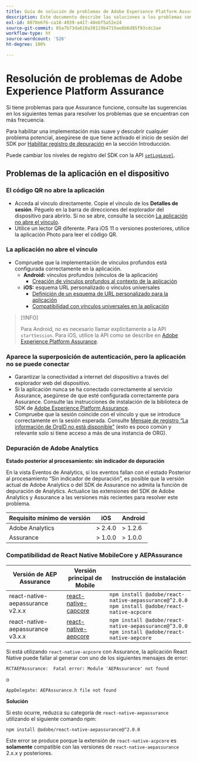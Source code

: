 ```yaml
---
title: Guía de solución de problemas de Adobe Experience Platform Assurance
description: Este documento describe las soluciones a los problemas comunes que se producen al utilizar Adobe Experience Platform Assurance.
exl-id: 8078e6f6-ca18-4939-a417-40ebf5a52e24
source-git-commit: 05a7b73da610a30119b4719ae6b6d85f93cdc2ae
workflow-type: ht
source-wordcount: '526'
ht-degree: 100%

---
```


# Resolución de problemas de Adobe Experience Platform Assurance

Si tiene problemas para que Assurance funcione, consulte las sugerencias en los siguientes temas para resolver los problemas que se encuentran con más frecuencia.

Para habilitar una implementación más suave y descubrir cualquier problema potencial, asegúrese de que tiene activado el inicio de sesión del SDK por [Habilitar registro de depuración](https://developer.adobe.com/client-sdks/documentation/getting-started/enable-debug-logging/) en la sección Introducción.

Puede cambiar los niveles de registro del SDK con la API [`setLogLevel`](https://developer.adobe.com/client-sdks/documentation/mobile-core/api-reference/#setloglevel).

## Problemas de la aplicación en el dispositivo

### El código QR no abre la aplicación

* Acceda al vínculo directamente. Copie el vínculo de los **Detalles de sesión**. Péguelo en la barra de direcciones del explorador del dispositivo para abrirlo. Si no se abre, consulte la sección [La aplicación no abre el vínculo](#app-does-not-open-link).
* Utilice un lector QR diferente. Para iOS 11 o versiones posteriores, utilice la aplicación Photo para leer el código QR.

### La aplicación no abre el vínculo

* Compruebe que la implementación de vínculos profundos está configurada correctamente en la aplicación.
   * **Android:** vínculos profundos (vínculos de la aplicación)
      * [Creación de vínculos profundos al contexto de la aplicación](https://developer.android.com/training/app-links/deep-linking)
   * **iOS:** esquema URL personalizado o vínculos universales
      * [Definición de un esquema de URL personalizado para la aplicación](https://developer.apple.com/documentation/uikit/inter-process_communication/allowing_apps_and_websites_to_link_to_your_content/defining_a_custom_url_scheme_for_your_app)
      * [Compatibilidad con vínculos universales en la aplicación](https://developer.apple.com/documentation/uikit/inter-process_communication/allowing_apps_and_websites_to_link_to_your_content/supporting_universal_links_in_your_app)

>[!INFO]
>
>Para Android, no es necesario llamar explícitamente a la API `startSession`. Para iOS, utilice la API como se describe en [Adobe Experience Platform Assurance](https://developer.adobe.com/client-sdks/documentation/platform-assurance-sdk/#register-aepassurance-with-mobile-core).

### Aparece la superposición de autenticación, pero la aplicación no se puede conectar

* Garantizar la conectividad a internet del dispositivo a través del explorador web del dispositivo.
* Si la aplicación nunca se ha conectado correctamente al servicio Assurance, asegúrese de que esté configurada correctamente para Assurance. Consulte las instrucciones de instalación de la biblioteca de SDK de [Adobe Experience Platform Assurance](./tutorials/implement-assurance.md).
* Compruebe que la sesión coincide con el vínculo y que se introduce correctamente en la sesión esperada. Consulte [Mensaje de registro “La información de OrgID no está disponible”](https://developer.adobe.com/client-sdks/documentation/platform-assurance-sdk/common-issues/#orgid-information-is-not-available) (esto es poco común y relevante solo si tiene acceso a más de una instancia de ORG).

### Depuración de Adobe Analytics

**Estado posterior al procesamiento: sin indicador de depuración**

En la vista Eventos de Analytics, si los eventos fallan con el estado Posterior al procesamiento “Sin indicador de depuración”, es posible que la versión actual de Adobe Analytics o del SDK de Assurance no admita la función de depuración de Analytics.
Actualice las extensiones del SDK de Adobe Analytics y Assurance a las versiones más recientes para resolver este problema.

| Requisito mínimo de versión | iOS | Android |
| --------------------------- | --- | ------- |
| Adobe Analytics | > 2.4.0 | > 1.2.6 |
| Assurance | > 1.0.0 | > 1.0.0 |

### Compatibilidad de React Native MobileCore y AEPAssurance

| Versión de AEP Assurance | Versión principal de Mobile | Instrucción de instalación |
| --------------------- | ------------------- | ------------------- |
| react-native-aepassurance v2.x.x | [react-native-capcore](https://www.npmjs.com/package/@adobe/react-native-acpcore) | `npm install @adobe/react-native-aepassurance@^2.0.0` <br/>`npm install @adobe/react-native-acpcore` |
| react-native-aepassurance v3.x.x | [react-native-aepcore](https://www.npmjs.com/package/@adobe/react-native-aepcore) | `npm install @adobe/react-native-aepassurance@^3.0.0` <br/>`npm install @adobe/react-native-aepcore` |

Si está utilizando `react-native-acpcore` con Assurance, la aplicación React Native puede fallar al generar con uno de los siguientes mensajes de error:

```
RCTAEPAssurance:  Fatal error: Module 'AEPAssurance' not found
```

o

```
AppDelegate: AEPAssurance.h file not found
```

**Solución**

Si esto ocurre, reduzca su categoría de `react-native-aepassurance` utilizando el siguiente comando npm:

```shell
npm install @adobe/react-native-aepassurance@^2.0.0
```

Este error se produce porque la extensión de `react-native-acpcore` es **solamente** compatible con las versiones de `react-native-aepassurance` 2.x.x y posteriores.
